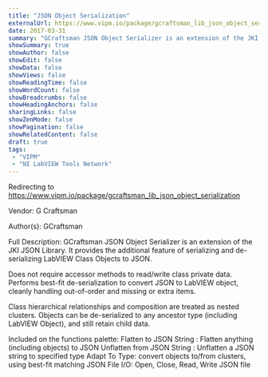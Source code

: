 ```yaml
---
title: "JSON Object Serialization"
externalUrl: https://www.vipm.io/package/gcraftsman_lib_json_object_serialization
date: 2017-03-31
summary: "GCraftsman JSON Object Serializer is an extension of the JKI JSON Library."
showSummary: true
showAuthor: false
showEdit: false
showData: false
showViews: false
showReadingTime: false
showWordCount: false
showBreadcrumbs: false
showHeadingAnchors: false
sharingLinks: false
showZenMode: false
showPagination: false
showRelatedContent: false
draft: true
tags:
 - "VIPM"
 - "NI LabVIEW Tools Network"
---
```


Redirecting to https://www.vipm.io/package/gcraftsman_lib_json_object_serialization

Vendor: G Craftsman

Author(s): GCraftsman
 
Full Description:
GCraftsman JSON Object Serializer is an extension of the JKI JSON Library. 
It provides the additional feature of serializing and de-serializing LabVIEW Class Objects to JSON.

Does not require accessor methods to read/write class private data.
Performs best-fit de-serialization to convert JSON to LabVIEW object, cleanly handling out-of-order and missing or extra items.

Class hierarchical relationships and composition are treated as nested clusters.
Objects can be de-serialized to any ancestor type (including LabVIEW Object), and still retain child data.

Included on the functions palette:
Flatten to JSON String : Flatten anything (including objects) to JSON
Unflatten from JSON String : Unflatten a JSON string to specified type 
Adapt To Type:  convert objects to/from clusters, using best-fit matching
JSON File I/O: Open, Close, Read, Write JSON file